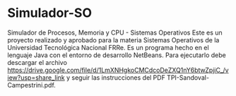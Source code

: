 # Simulador-SO
Simulador de Procesos, Memoria y CPU - Sistemas Operativos
Este es un proyecto realizado y aprobado para la materia Sistemas Operativos de la Universidad Tecnológica Nacional FRRe.
Es un programa hecho en el lenguaje Java con el entorno de desarrollo NetBeans. 
Para ejecutarlo debe descargar el archivo https://drive.google.com/file/d/1LmXNHgkoCMCdcoDeZXQ1nY6btwZpjiC_/view?usp=share_link y seguir las instrucciones del PDF TPI-Sandoval-Campestrini.pdf.
